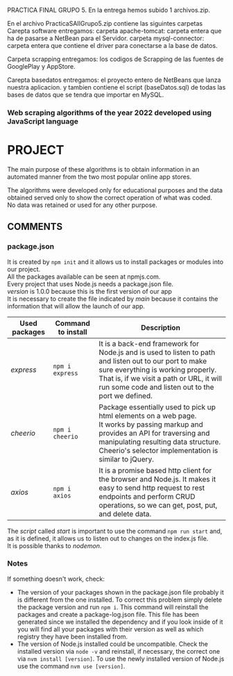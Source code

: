 PRACTICA FINAL GRUPO 5.
En la entrega hemos subido 1 archivos.zip.

En el archivo PracticaSAIIGrupo5.zip contiene las siguintes carpetas
Carepta software entregamos:
	carpeta apache-tomcat: carpeta entera que ha de pasarse a NetBean para el Servidor.
	carpeta mysql-connector: carpeta entera que contiene el driver para conectarse a la base de datos.

Carpeta scrapping entregamos:
	los codigos de Scrapping de las fuentes de GooglePlay y AppStore.

Carepta basedatos entregamos:
	el proyecto entero de NetBeans que lanza nuestra aplicacion.
	y tambien contiene el script (baseDatos.sql) de todas las bases de datos que se tendra que importar en MySQL.
	
	
### Web scraping algorithms of the year 2022 developed using JavaScript language
# PROJECT
The main purpose of these algorithms is to obtain information in an automated manner from the two most popular online app stores.<br/>

The algorithms were developed only for educational purposes and the data obtained served only to show the correct operation of what was coded.<br/>
No data was retained or used for any other purpose.

## COMMENTS
### package.json
It is created by `npm init` and it allows us to install packages or modules into our project.<br/>
All the packages available can be seen at npmjs.com.<br/>
Every project that uses Node.js needs a package.json file.<br/>
*version* is 1.0.0 because this is the first version of our app<br/>
It is necessary to create the file indicated by *main* because it contains the information that will allow the launch of our app.<br/>

| Used packages | Command to install | Description |
|---------------|--------------------|-------------|
| *express*     | `npm i express`    | It is a back-end framework for Node.js and is used to listen to path and listen out to our port to make sure everything is working properly.<br/>That is, if we visit a path or URL, it will run some code and listen out to the port we defined.|
| *cheerio*     | `npm i cheerio`    | Package essentially used to pick up html elements on a web page.<br/>It works by passing markup and provides an API for traversing and manipulating resulting data structure.<br/>Cheerio's selector implementation is similar to jQuery. |
| *axios*       | `npm i axios`      | It is a promise based http client for the browser and Node.js. It makes it easy to send http request to rest endpoints and perform CRUD operations, so we can get, post, put, and delete data. |<br/>

The *script* called *start* is important to use the command `npm run start` and, as it is defined, it allows us to listen out to changes on the index.js file.<br/>It is possible thanks to *nodemon*.

### Notes
If something doesn't work, check:
- The version of your packages shown in the package.json file probably it is different from the one installed.
To correct this problem simply delete the package version and run `npm i`.
This command will reinstall the packages and create a package-log.json file.
This file has been generated since we installed the dependency and if you look inside of it you will find all your packages with their version as well as which registry they have been installed from.
- The version of Node.js installed could be uncompatible.
Check the installed version via `node -v` and reinstall, if necessary, the correct one via `nvm install [version]`.
To use the newly installed version of Node.js use the command `nvm use [version]`.
